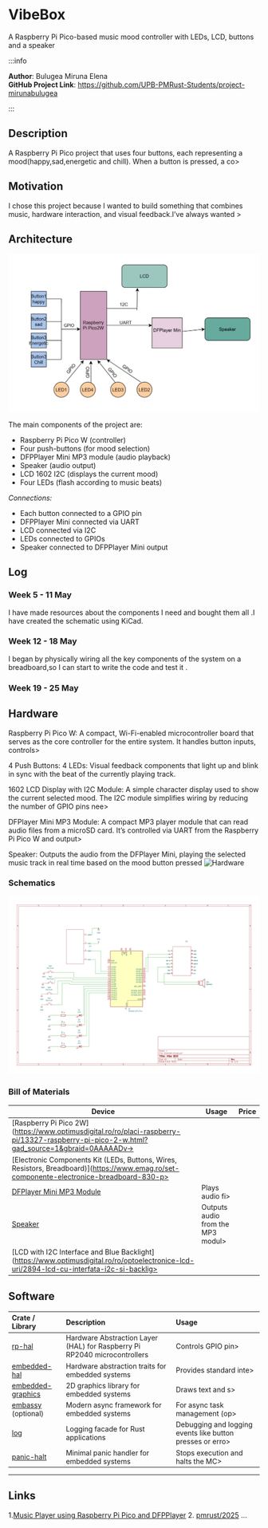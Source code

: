 # VibeBox
A Raspberry Pi Pico-based music mood controller with LEDs, LCD, buttons and a speaker

:::info

**Author**: Bulugea Miruna Elena \
**GitHub Project Link**: https://github.com/UPB-PMRust-Students/project-mirunabulugea

:::

## Description

A Raspberry Pi Pico project that uses four buttons, each representing a mood(happy,sad,energetic and chill). When a button is pressed, a co>

## Motivation

I chose this project because I wanted to build something that combines music, hardware interaction, and visual feedback.I’ve always wanted >
## Architecture

![DiagramKicad](pictures/DiagramComp.webp)

The main components of the project are:  

- Raspberry Pi Pico W (controller)  
- Four push-buttons (for mood selection)  
- DFPPlayer Mini MP3 module (audio playback)  
- Speaker (audio output)  
- LCD 1602 I2C (displays the current mood)  
- Four LEDs (flash according to music beats)

*Connections:*  
- Each button connected to a GPIO pin  
- DFPPlayer Mini connected via UART  
- LCD connected via I2C  
- LEDs connected to GPIOs  
- Speaker connected to DFPPlayer Mini output

## Log

<!-- write your progress here every week -->

### Week 5 - 11 May
I have made resources about the components I need and bought them all .I have created the schematic using KiCad.

### Week 12 - 18 May
I began by physically wiring all the key components of the system on a breadboard,so I can start to write the code and test it .

### Week 19 - 25 May

## Hardware

Raspberry Pi Pico W:
A compact, Wi-Fi-enabled microcontroller board that serves as the core controller for the entire system. It handles button inputs, controls>

4 Push Buttons:
4 LEDs:
Visual feedback components that light up and blink in sync with the beat of the currently playing track.

1602 LCD Display with I2C Module:
A simple character display used to show the current selected mood. The I2C module simplifies wiring by reducing the number of GPIO pins nee>

DFPlayer Mini MP3 Module:
A compact MP3 player module that can read audio files from a microSD card. It’s controlled via UART from the Raspberry Pi Pico W and output>

Speaker:
Outputs the audio from the DFPlayer Mini, playing the selected music track in real time based on the mood button pressed
![Hardware](Hardware.webp)
### Schematics
![Schematic](pictures/Scematic.svg)
### Bill of Materials
| Device | Usage | Price |
|--------|--------|-------|
| [Raspberry Pi Pico 2W](https://www.optimusdigital.ro/ro/placi-raspberry-pi/13327-raspberry-pi-pico-2-w.html?gad_source=1&gbraid=0AAAAADv->
| [Electronic Components Kit (LEDs, Buttons, Wires, Resistors, Breadboard)](https://www.emag.ro/set-componente-electronice-breadboard-830-p>
| [DFPlayer Mini MP3 Module](https://www.optimusdigital.ro/ro/audio/1484-modul-mp3-player-in-miniatura-dfplayer-mini.html) | Plays audio fi>
| [Speaker](https://ro.farnell.com/multicomp-pro/abs-224-rc/speaker-200hz-to-20khz-4ohm-83db/dp/1761631) | Outputs audio from the MP3 modul>
| [LCD with I2C Interface and Blue Backlight](https://www.optimusdigital.ro/ro/optoelectronice-lcd-uri/2894-lcd-cu-interfata-i2c-si-backlig>
## Software


| Crate / Library | Description | Usage |
|:----------------|:----------------------------------------|:------------------------------------|
| [rp-hal](https://github.com/rp-rs/rp-hal) | Hardware Abstraction Layer (HAL) for Raspberry Pi RP2040 microcontrollers | Controls GPIO pin>
| [embedded-hal](https://github.com/rust-embedded/embedded-hal) | Hardware abstraction traits for embedded systems | Provides standard inte>
| [embedded-graphics](https://github.com/embedded-graphics/embedded-graphics) | 2D graphics library for embedded systems | Draws text and s>
| [embassy](https://github.com/embassy-rs/embassy) (optional) | Modern async framework for embedded systems | For async task management (op>
| [log](https://github.com/rust-lang/log) | Logging facade for Rust applications | Debugging and logging events like button presses or erro>
| [panic-halt](https://github.com/rust-embedded/panic-halt) | Minimal panic handler for embedded systems | Stops execution and halts the MC>

---
## Links

<!-- Add a few links that inspired you and that you think you will use for your project -->

1.[Music Player using Raspberry Pi Pico and DFPPlayer](https://www.youtube.com/watch?v=1--GBKYXRyY)
2. [pmrust/2025](https://pmrust.pages.upb.ro/docs/fils_en/project)
...
